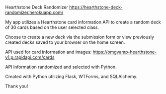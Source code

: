 Hearthstone Deck Randomizer
https://hearthstone-deck-randomizer.herokuapp.com/

My app utilizes a Hearthstone card information API to create a random deck of 30 cards based on the user selected class.

Choose to create a new deck via the submission form or view previously created decks saved to your browser on the home screen.

API used for card information and images:
https://omgvamp-hearthstone-v1.p.rapidapi.com/cards

API information randomized and selected with Python.

Created with Python utilizing Flask, WTForms, and SQLAlchemy.

Thank you!